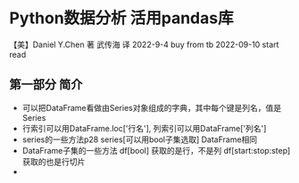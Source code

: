 # Python数据分析 活用pandas库
【美】Daniel Y.Chen 著 武传海 译
2022-9-4 buy from tb
2022-09-10 start read

## 第一部分 简介
- 可以把DataFrame看做由Series对象组成的字典，其中每个键是列名，值是Series
- 行索引可以用DataFrame.loc['行名'], 列索引可以用DataFrame['列名']
- series的一些方法p28 series[可以用bool子集选取] DataFrame相同
- DataFrame子集的一些方法 df[bool] 获取的是行，不是列 df[start:stop:step]获取的也是行切片
- 